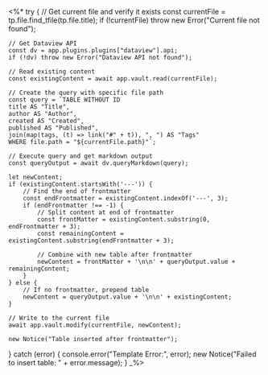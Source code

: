 <%*
try {
    // Get current file and verify it exists
    const currentFile = tp.file.find_tfile(tp.file.title);
    if (!currentFile) throw new Error("Current file not found");
    
    // Get Dataview API
    const dv = app.plugins.plugins["dataview"].api;
    if (!dv) throw new Error("Dataview API not found");
    
    // Read existing content
    const existingContent = await app.vault.read(currentFile);
    
    // Create the query with specific file path
    const query = `TABLE WITHOUT ID
    title AS "Title",
    author AS "Author",
    created AS "Created",
    published AS "Published",
    join(map(tags, (t) => link("#" + t)), ", ") AS "Tags"
    WHERE file.path = "${currentFile.path}"`;
    
    // Execute query and get markdown output
    const queryOutput = await dv.queryMarkdown(query);
    
    let newContent;
    if (existingContent.startsWith('---')) {
        // Find the end of frontmatter
        const endFrontmatter = existingContent.indexOf('---', 3);
        if (endFrontmatter !== -1) {
            // Split content at end of frontmatter
            const frontMatter = existingContent.substring(0, endFrontmatter + 3);
            const remainingContent = existingContent.substring(endFrontmatter + 3);
            
            // Combine with new table after frontmatter
            newContent = frontMatter + '\n\n' + queryOutput.value + remainingContent;
        }
    } else {
        // If no frontmatter, prepend table
        newContent = queryOutput.value + '\n\n' + existingContent;
    }
    
    // Write to the current file
    await app.vault.modify(currentFile, newContent);
    
    new Notice("Table inserted after frontmatter");
} catch (error) {
    console.error("Template Error:", error);
    new Notice("Failed to insert table: " + error.message);
}
_%>

